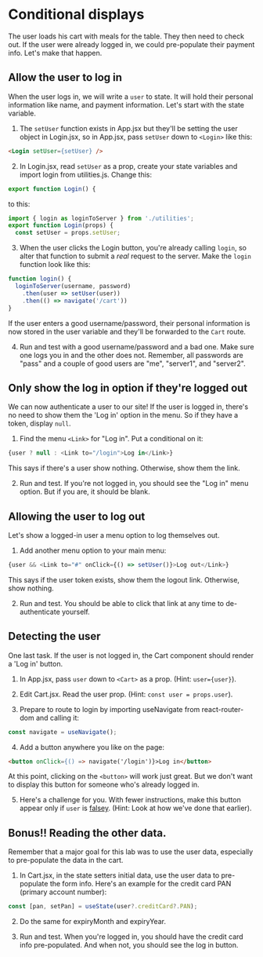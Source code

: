 # Conditional displays
<!-- Time: 20 minutes -->

The user loads his cart with meals for the table. They then need to check out. If the user were already logged in, we could pre-populate their payment info. Let's make that happen.

## Allow the user to log in
When the user logs in, we will write a `user` to state. It will hold their personal information like name, and payment information. Let's start with the state variable.

1. The `setUser` function exists in App.jsx but they'll be setting the user object in Login.jsx, so in App.jsx, pass `setUser` down to `<Login>` like this:
```HTML
<Login setUser={setUser} />
```

2. In Login.jsx, read `setUser` as a prop, create your state variables and import login from utilities.js. Change this:
```JavaScript
export function Login() {
```
to this:
```JavaScript
import { login as loginToServer } from './utilities';
export function Login(props) {
  const setUser = props.setUser;
```

3. When the user clicks the Login button, you're already calling `login`, so alter that function to submit a *real* request to the server. Make the `login` function look like this:
```JavaScript
function login() {
  loginToServer(username, password)
    .then(user => setUser(user))
    .then(() => navigate('/cart'))
}
```

If the user enters a good username/password, their personal information is now stored in the user variable and they'll be forwarded to the `Cart` route.

4. Run and test with a good username/password and a bad one. Make sure one logs you in and the other does not. Remember, all passwords are "pass" and a couple of good users are "me", "server1", and "server2".

## Only show the log in option if they're logged out
We can now authenticate a user to our site! If the user is logged in, there's no need to show them the 'Log in' option in the menu. So if they have a token, display `null`.

1. Find the menu `<Link>` for "Log in". Put a conditional on it:
```JavaScript
{user ? null : <Link to="/login">Log in</Link>}
```
This says if there's a user show nothing. Otherwise, show them the link.

2. Run and test. If you're not logged in, you should see the "Log in" menu option. But if you are, it should be blank.

## Allowing the user to log out
Let's show a logged-in user a menu option to log themselves out.

1. Add another menu option to your main menu:
```JavaScript
{user && <Link to="#" onClick={() => setUser()}>Log out</Link>}
```

This says if the user token exists, show them the logout link. Otherwise, show nothing.

2. Run and test. You should be able to click that link at any time to de-authenticate yourself.

## Detecting the user
One last task. If the user is not logged in, the Cart component should render a 'Log in' button.

1. In App.jsx, pass `user` down to `<Cart>` as a prop. (Hint: `user={user}`).

2. Edit Cart.jsx. Read the user prop. (Hint: `const user = props.user`).

3. Prepare to route to login by importing useNavigate from react-router-dom and calling it:
```javascript
const navigate = useNavigate();
```

4. Add a button anywhere you like on the page:
```HTML
<button onClick={() => navigate('/login')}>Log in</button>
```

At this point, clicking on the `<button>` will work just great. But we don't want to display this button for someone who's already logged in.

5. Here's a challenge for you. With fewer instructions, make this button appear only if `user` is [falsey](https://developer.mozilla.org/en-US/docs/Glossary/Falsy). (Hint: Look at how we've done that earlier).


## Bonus!! Reading the other data.
Remember that a major goal for this lab was to use the user data, especially to pre-populate the data in the cart.

1. In Cart.jsx, in the state setters initial data, use the user data to pre-populate the form info. Here's an example for the credit card PAN (primary account number):
```javascript
const [pan, setPan] = useState(user?.creditCard?.PAN);
```

2.  Do the same for expiryMonth and expiryYear.

3.  Run and test. When you're logged in, you should have the credit card info pre-populated. And when not, you should see the log in button.